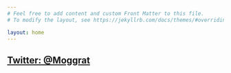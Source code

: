 ```yaml
---
# Feel free to add content and custom Front Matter to this file.
# To modify the layout, see https://jekyllrb.com/docs/themes/#overriding-theme-defaults

layout: home
---
```

<h2><a href="https://twitter.com/moggrat">Twitter: @Moggrat</a></h2>